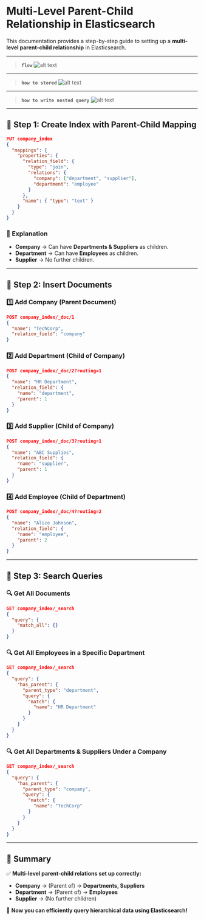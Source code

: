 # Multi-Level Parent-Child Relationship in Elasticsearch

This documentation provides a step-by-step guide to setting up a **multi-level parent-child relationship** in Elasticsearch.

---

> **`flow`**
> ![alt text](image-1.png)

---

> **`how to stored`**
> ![alt text](image.png)

---

> **`how to write nested query`**
> ![alt text](image-2.png)

---

## **📌 Step 1: Create Index with Parent-Child Mapping**

```json
PUT company_index
{
  "mappings": {
    "properties": {
      "relation_field": {
        "type": "join",
        "relations": {
          "company": ["department", "supplier"],
          "department": "employee"
        }
      },
      "name": { "type": "text" }
    }
  }
}
```

### **📝 Explanation**

- **Company** → Can have **Departments & Suppliers** as children.
- **Department** → Can have **Employees** as children.
- **Supplier** → No further children.

---

## **📌 Step 2: Insert Documents**

### **1️⃣ Add Company (Parent Document)**

```json
POST company_index/_doc/1
{
  "name": "TechCorp",
  "relation_field": "company"
}
```

### **2️⃣ Add Department (Child of Company)**

```json
POST company_index/_doc/2?routing=1
{
  "name": "HR Department",
  "relation_field": {
    "name": "department",
    "parent": 1
  }
}
```

### **3️⃣ Add Supplier (Child of Company)**

```json
POST company_index/_doc/3?routing=1
{
  "name": "ABC Supplies",
  "relation_field": {
    "name": "supplier",
    "parent": 1
  }
}
```

### **4️⃣ Add Employee (Child of Department)**

```json
POST company_index/_doc/4?routing=2
{
  "name": "Alice Johnson",
  "relation_field": {
    "name": "employee",
    "parent": 2
  }
}
```

---

## **📌 Step 3: Search Queries**

### **🔍 Get All Documents**

```json
GET company_index/_search
{
  "query": {
    "match_all": {}
  }
}
```

### **🔍 Get All Employees in a Specific Department**

```json
GET company_index/_search
{
  "query": {
    "has_parent": {
      "parent_type": "department",
      "query": {
        "match": {
          "name": "HR Department"
        }
      }
    }
  }
}
```

### **🔍 Get All Departments & Suppliers Under a Company**

```json
GET company_index/_search
{
  "query": {
    "has_parent": {
      "parent_type": "company",
      "query": {
        "match": {
          "name": "TechCorp"
        }
      }
    }
  }
}
```

---

## **🚀 Summary**

✅ **Multi-level parent-child relations set up correctly:**

- **Company** → (Parent of) → **Departments, Suppliers**
- **Department** → (Parent of) → **Employees**
- **Supplier** → (No further children)

🚀 **Now you can efficiently query hierarchical data using Elasticsearch!**
